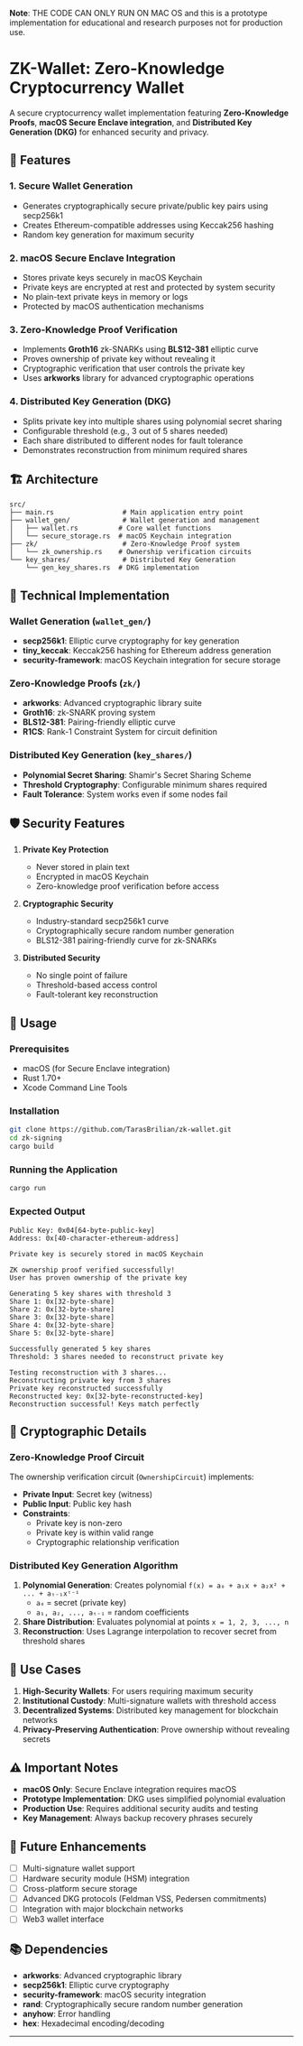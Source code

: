**Note**: THE CODE CAN ONLY RUN ON MAC OS and this is a prototype implementation for educational and research purposes not for production use.

# ZK-Wallet: Zero-Knowledge Cryptocurrency Wallet

A secure cryptocurrency wallet implementation featuring **Zero-Knowledge Proofs**, **macOS Secure Enclave integration**, and **Distributed Key Generation (DKG)** for enhanced security and privacy.

## 🚀 Features

### 1. **Secure Wallet Generation**
- Generates cryptographically secure private/public key pairs using secp256k1
- Creates Ethereum-compatible addresses using Keccak256 hashing
- Random key generation for maximum security

### 2. **macOS Secure Enclave Integration**
- Stores private keys securely in macOS Keychain
- Private keys are encrypted at rest and protected by system security
- No plain-text private keys in memory or logs
- Protected by macOS authentication mechanisms

### 3. **Zero-Knowledge Proof Verification**
- Implements **Groth16** zk-SNARKs using **BLS12-381** elliptic curve
- Proves ownership of private key without revealing it
- Cryptographic verification that user controls the private key
- Uses **arkworks** library for advanced cryptographic operations

### 4. **Distributed Key Generation (DKG)**
- Splits private key into multiple shares using polynomial secret sharing
- Configurable threshold (e.g., 3 out of 5 shares needed)
- Each share distributed to different nodes for fault tolerance
- Demonstrates reconstruction from minimum required shares

## 🏗️ Architecture

```
src/
├── main.rs                 # Main application entry point
├── wallet_gen/             # Wallet generation and management
│   ├── wallet.rs          # Core wallet functions
│   └── secure_storage.rs  # macOS Keychain integration
├── zk/                     # Zero-Knowledge Proof system
│   └── zk_ownership.rs    # Ownership verification circuits
└── key_shares/             # Distributed Key Generation
    └── gen_key_shares.rs  # DKG implementation
```

## 🔧 Technical Implementation

### Wallet Generation (`wallet_gen/`)
- **secp256k1**: Elliptic curve cryptography for key generation
- **tiny_keccak**: Keccak256 hashing for Ethereum address generation
- **security-framework**: macOS Keychain integration for secure storage

### Zero-Knowledge Proofs (`zk/`)
- **arkworks**: Advanced cryptographic library suite
- **Groth16**: zk-SNARK proving system
- **BLS12-381**: Pairing-friendly elliptic curve
- **R1CS**: Rank-1 Constraint System for circuit definition

### Distributed Key Generation (`key_shares/`)
- **Polynomial Secret Sharing**: Shamir's Secret Sharing Scheme
- **Threshold Cryptography**: Configurable minimum shares required
- **Fault Tolerance**: System works even if some nodes fail

## 🛡️ Security Features

1. **Private Key Protection**
   - Never stored in plain text
   - Encrypted in macOS Keychain
   - Zero-knowledge proof verification before access

2. **Cryptographic Security**
   - Industry-standard secp256k1 curve
   - Cryptographically secure random number generation
   - BLS12-381 pairing-friendly curve for zk-SNARKs

3. **Distributed Security**
   - No single point of failure
   - Threshold-based access control
   - Fault-tolerant key reconstruction

## 🚀 Usage

### Prerequisites
- macOS (for Secure Enclave integration)
- Rust 1.70+
- Xcode Command Line Tools

### Installation
```bash
git clone https://github.com/TarasBrilian/zk-wallet.git
cd zk-signing
cargo build
```

### Running the Application
```bash
cargo run
```

### Expected Output
```
Public Key: 0x04[64-byte-public-key]
Address: 0x[40-character-ethereum-address]

Private key is securely stored in macOS Keychain

ZK ownership proof verified successfully!
User has proven ownership of the private key

Generating 5 key shares with threshold 3
Share 1: 0x[32-byte-share]
Share 2: 0x[32-byte-share]
Share 3: 0x[32-byte-share]
Share 4: 0x[32-byte-share]
Share 5: 0x[32-byte-share]

Successfully generated 5 key shares
Threshold: 3 shares needed to reconstruct private key

Testing reconstruction with 3 shares...
Reconstructing private key from 3 shares
Private key reconstructed successfully
Reconstructed key: 0x[32-byte-reconstructed-key]
Reconstruction successful! Keys match perfectly
```

## 🔬 Cryptographic Details

### Zero-Knowledge Proof Circuit
The ownership verification circuit (`OwnershipCircuit`) implements:
- **Private Input**: Secret key (witness)
- **Public Input**: Public key hash
- **Constraints**: 
  - Private key is non-zero
  - Private key is within valid range
  - Cryptographic relationship verification

### Distributed Key Generation Algorithm
1. **Polynomial Generation**: Creates polynomial `f(x) = a₀ + a₁x + a₂x² + ... + aₜ₋₁xᵗ⁻¹`
   - `a₀` = secret (private key)
   - `a₁, a₂, ..., aₜ₋₁` = random coefficients
2. **Share Distribution**: Evaluates polynomial at points `x = 1, 2, 3, ..., n`
3. **Reconstruction**: Uses Lagrange interpolation to recover secret from threshold shares

## 🎯 Use Cases

1. **High-Security Wallets**: For users requiring maximum security
2. **Institutional Custody**: Multi-signature wallets with threshold access
3. **Decentralized Systems**: Distributed key management for blockchain networks
4. **Privacy-Preserving Authentication**: Prove ownership without revealing secrets

## ⚠️ Important Notes

- **macOS Only**: Secure Enclave integration requires macOS
- **Prototype Implementation**: DKG uses simplified polynomial evaluation
- **Production Use**: Requires additional security audits and testing
- **Key Management**: Always backup recovery phrases securely

## 🔮 Future Enhancements

- [ ] Multi-signature wallet support
- [ ] Hardware security module (HSM) integration
- [ ] Cross-platform secure storage
- [ ] Advanced DKG protocols (Feldman VSS, Pedersen commitments)
- [ ] Integration with major blockchain networks
- [ ] Web3 wallet interface

## 📚 Dependencies

- **arkworks**: Advanced cryptographic library
- **secp256k1**: Elliptic curve cryptography
- **security-framework**: macOS security integration
- **rand**: Cryptographically secure random number generation
- **anyhow**: Error handling
- **hex**: Hexadecimal encoding/decoding

---
